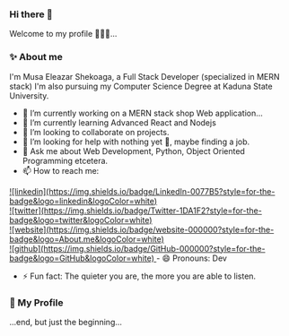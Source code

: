 ### Hi there 👋
Welcome to my profile 🙂🙂🙂...




### ✨ About me
I'm Musa Eleazar Shekoaga, a Full Stack Developer (specialized in MERN stack)
I'm also pursuing my Computer Science Degree at Kaduna State University.


- 🔭 I’m currently working on a MERN stack shop Web application...
- 🌱 I’m currently learning Advanced React and Nodejs
- 👯 I’m looking to collaborate on projects.
- 🤔 I’m looking for help with nothing yet 🙂, maybe finding a job.
- 💬 Ask me about Web Development, Python, Object Oriented Programming etcetera.
- 📫 How to reach me: 


<a target="_blank" href="https://www.linkedin.com/in/eleazar-shekoaga-musa-09a70519a">
![linkedin](https://img.shields.io/badge/LinkedIn-0077B5?style=for-the-badge&logo=linkedin&logoColor=white)</a>
<br>
<a target="_blank" href="https://mobile.twitter.com/MusaEleazar1">
![twitter](https://img.shields.io/badge/Twitter-1DA1F2?style=for-the-badge&logo=twitter&logoColor=white)
</a>
<br>
   <a target="_blank" href="https://super-basbousa-130d7c.netlify.app/
">![website](https://img.shields.io/badge/website-000000?style=for-the-badge&logo=About.me&logoColor=white)</a> <br>

<a target="_blank" href="https://github.com/anonfedora">
![github](https://img.shields.io/badge/GitHub-000000?style=for-the-badge&logo=GitHub&logoColor=white)
</a>
- 😄 Pronouns: Dev

- ⚡ Fun fact: The quieter you are, the more you are able to listen.


### 💬 My Profile
...end, but just the beginning...
